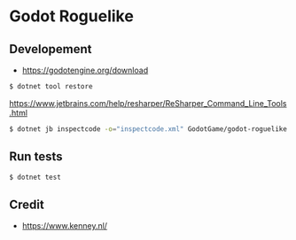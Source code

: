# Godot Roguelike

## Developement

- https://godotengine.org/download

```sh
$ dotnet tool restore
```
https://www.jetbrains.com/help/resharper/ReSharper_Command_Line_Tools.html

```sh
$ dotnet jb inspectcode -o="inspectcode.xml" GodotGame/godot-roguelike.sln
```

## Run tests

```sh
$ dotnet test
```

## Credit

- https://www.kenney.nl/

